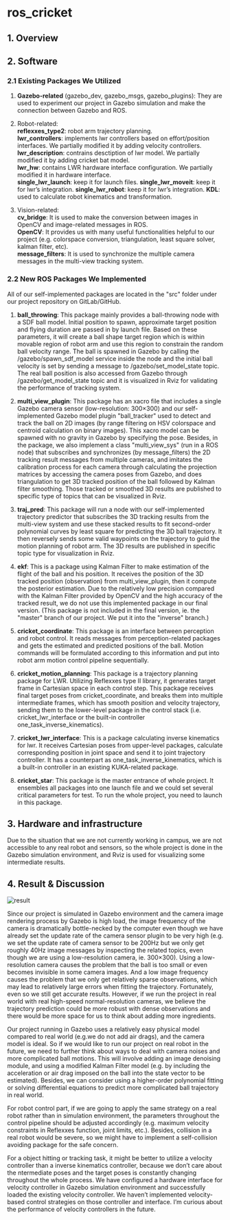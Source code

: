# ros_cricket
## 1. Overview

## 2. Software
### 2.1 Existing Packages We Utilized
1) **Gazebo-related** (gazebo_dev, gazebo_msgs, gazebo_plugins): They are used to experiment our project in Gazebo simulation and make the connection between Gazebo and ROS.

2) Robot-related:\
**reflexxes_type2**: robot arm trajectory planning.\
**lwr_controllers**: implements lwr controllers based on effort/position interfaces. We partially modified it by adding velocity controllers.\
**lwr_description**: contrains desctiption of lwr model. We partially modified it by adding cricket bat model.\
**lwr_hw**: contains LWR hardware interface configuration. We partially modified it in hardware interface.\
**single_lwr_launch**: keep it for launch files.
**single_lwr_moveit**: keep it for lwr’s integration.
**single_lwr_robot**: keep it for lwr’s integration.
**KDL**: used to calculate robot kinematics and transformation.

3) Vision-related:\
**cv_bridge**: It is used to make the conversion between images in OpenCV and image-related messages in ROS.\
**OpenCV**: It provides us with many useful functionalities helpful to our project (e.g. colorspace conversion, triangulation, least square solver, kalman filter, etc).\
**message_filters**: It is used to synchronize the multiple camera messages in the multi-view tracking system.

### 2.2 New ROS Packages We Implemented

All of our self-implemented packages are located in the "src" folder under our project repository on GitLab/GitHub.

1) **ball_throwing**: This package mainly provides a ball-throwing node with a SDF ball model.
Initial position to spawn, approximate target position and flying duration are passed in by launch file. Based on these parameters, it will create a ball shape target region which is within movable region of robot arm and use this region to constrain the random ball velocity range. The ball is spawned in Gazebo by calling the /gazebo/spawn_sdf_model service inside the node and the initial ball velocity is set by sending a message to /gazebo/set_model_state topic. The real ball position is also accessed from Gazebo through /gazebo/get_model_state topic and it is visualized in Rviz for validating the performance of tracking system.

2) **multi_view_plugin**: This package has an xacro file that includes a single Gazebo camera sensor (low-resolution: 300×300) and our self-implemented Gazebo model plugin "ball_tracker" used to detect and track the ball on 2D images (by range filtering on HSV colorspace and centroid calculation on binary images). This xacro model can be spawned with no gravity in Gazebo by specifying the pose. Besides, in the package, we also implement a class "multi_view_sys" (run in a ROS node) that subscribes and synchronizes (by message_filters) the 2D tracking result messages from multiple cameras, and imitates the calibration process for each camera through calculating the projection matrices by accessing the camera poses from Gazebo, and does triangulation to get 3D tracked position of the ball followed by Kalman filter smoothing. Those tracked or smoothed 3D results are published to specific type of topics that can be visualized in Rviz.

3) **traj_pred**: This package will run a node with our self-implemented trajectory predictor that subscribes the 3D tracking results from the multi-view system and use these stacked results to fit second-order polynomial curves by least square for predicting the 3D ball trajectory. It then reversely sends some valid waypoints on the trajectory to guid the motion planning of robot arm. The 3D results are published in specific topic type for visualization in Rviz.

4) **ekf**: This is a package using Kalman Filter to make estimation of the flight of the ball and his position. It receives the position of the 3D tracked position (observation) from multi_view_plugin, then it compute the posterior estimation. Due to the relatively low precision compared with the Kalman Filter provided by OpenCV and the high accuracy of the tracked result, we do not use this implemented package in our final version. (This package is not included in the final version, ie. the "master" branch of our project. We put it into the "inverse" branch.)

5) **cricket_coordinate**: This package is an interface between perception and robot control. It reads messages from perception-related packages and gets the estimated and predicted positions of the ball. Motion commands will be formulated according to this information and put into robot arm motion control pipeline sequentially.

6) **cricket_motion_planning**: This package is a trajectory planning package for LWR. Utilizing Reflexxes type II library, it generates target frame in Cartesian space in each control step. This package receives final target poses from cricket_coordinate, and breaks them into multiple intermediate frames, which has smooth position and velocity trajectory, sending them to the lower-level package in the control stack (i.e. cricket_lwr_interface or the built-in controller one_task_inverse_kinematics).

7) **cricket_lwr_interface**: This is a package calculating inverse kinematics for lwr. It receives Cartesian poses from upper-level packages, calculate corresponding position in joint space and send it to joint trajectory controller. It has a counterpart as one_task_inverse_kinematics, which is a built-in controller in an existing KUKA-related package.

8) **cricket_star**: This package is the master entrance of whole project. It ensembles all packages into one launch file and we could set several critical parameters for test. To run the whole project, you need to launch in this package.

## 3. Hardware and infrastructure
Due to the situation that we are not currently working in campus, we are not accessible to any real robot and sensors, so the whole project is done in the Gazebo simulation environment, and Rviz is used for visualizing some intermediate results.

## 4. Result & Discussion
![result](https://github.com/panshim/ros_cricket/blob/master/reports/KUKA_cricket.gif)

Since our project is simulated in Gazebo environment and the camera image rendering process by Gazebo is high load, the image frequency of the camera is dramatically bottle-necked by the computer even though we have already set the update rate of the camera sensor plugin to be very high (e.g. we set the update rate of camera sensor to be 200Hz but we only get roughly 40Hz image messages by inspecting the related topics, even though we are using a low-resolution camera, ie. 300×300). Using a low-resolution camera causes the problem that the ball is too small or even becomes invisible in some camera images. And a low image frequency causes the problem that we only get relatively sparse observations, which may lead to relatively large errors when fitting the trajectory. Fortunately, even so we still get accurate results. However, if we run the project in real world with real high-speed normal-resolution cameras, we believe the trajectory prediction could be more robust with dense observations and there would be more space for us to think about adding more ingredients.

Our project running in Gazebo uses a relatively easy physical model compared to real world (e.g.we do not add air drags), and the camera model is ideal. So if we would like to run our project on real robot in the future, we need to further think about ways to deal with camera noises and more complicated ball motions. This will involve adding an image denoising module, and using a modified Kalman Filter model (e.g. by including the acceleration or air drag imposed on the ball
into the state vector to be estimated). Besides, we can consider using a higher-order polynomial fitting or solving differential equations to predict more complicated ball trajectory in real world.

For robot control part, if we are going to apply the same strategy on a real robot rather than in simulation environment, the parameters throughout the control pipeline should be adjusted accordingly (e.g. maximum velocity constraints in Reflexxes function, joint limits, etc.). Besides, collision in a real robot would be severe, so we might have to implement a self-collision avoiding package for the safe concern.

For a object hitting or tracking task, it might be better to utilize a velocity controller than a inverse kinematics controller, because we don’t care about the ntermediate poses and the target poses is constantly changing throughout the whole process. We have configured a hardware interface for velocity controller in Gazebo simulation environment and successfully loaded the existing velocity controller. We haven’t implemented velocity-based control strategies on those controller and interface. I’m curious about the performance of velocity controllers in the future.